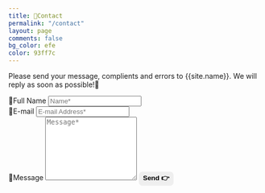 ```yaml
---
title: 💓Contact
permalink: "/contact"
layout: page
comments: false
bg_color: efe
color: 93ff7c
---
```


<form netlify method="POST">    
<p class="mb-4">Please send your message, complients and errors to {{site.name}}. We will reply as soon as possible!💖</p>
<div class="form-group row">
<div class="col-md-6">
<label class="label-contributor" for="first-name">👦Full Name
<input class="form-control" type="text" name="name" placeholder="Name*" required>
</label>
</div>
<div class="col-md-6">
<label class="label-contributor" for="first-name">💌E-mail
<input class="form-control" type="email" name="_replyto" placeholder="E-mail Address*" required>
</label>
</div>
</div>
<label class="label-contributor" for="first-name">📝Message
<textarea rows="8" class="form-control mb-3" name="message" placeholder="Message*" required></textarea>
</label>
<input class="btn" value="Send 👉" type="submit" style="color: #{{page.bg_color}};background: #{{page.color}};border-radius:7px;border-color:transparent;font-weight:700;">
</form>

